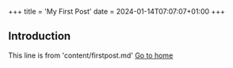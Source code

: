 +++
title = 'My First Post'
date = 2024-01-14T07:07:07+01:00
+++
## Introduction

This line is from 'content/firstpost.md'
[Go to home](/)
